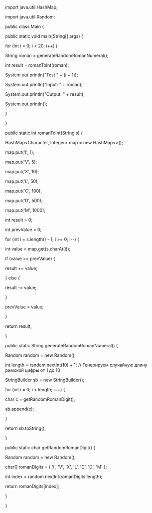 ﻿import java.util.HashMap;

import java.util.Random;

public class Main {

public static void main(String[] args) {

for (int i = 0; i < 20; i++) {

String roman = generateRandomRomanNumeral();

int result = romanToInt(roman);

System.out.println("Test " + (i + 1));

System.out.println("Input: " + roman);

System.out.println("Output: " + result);

System.out.println();

}

}

public static int romanToInt(String s) {

HashMap<Character, Integer> map = new HashMap<>();

map.put('I', 1);

map.put('V', 5);

map.put('X', 10);

map.put('L', 50);

map.put('C', 100);

map.put('D', 500);

map.put('M', 1000);

int result = 0;

int prevValue = 0;

for (int i = s.length() - 1; i >= 0; i--) {

int value = map.get(s.charAt(i));

if (value >= prevValue) {

result += value;

} else {

result -= value;

}

prevValue = value;

}

return result;

}

public static String generateRandomRomanNumeral() {

Random random = new Random();

int length = random.nextInt(10) + 1; // Генерируем случайную длину римской цифры от 1 до 10

StringBuilder sb = new StringBuilder();

for (int i = 0; i < length; i++) {

char c = getRandomRomanDigit();

sb.append(c);

}

return sb.toString();

}

public static char getRandomRomanDigit() {

Random random = new Random();

char[] romanDigits = { 'I', 'V', 'X', 'L', 'C', 'D', 'M' };

int index = random.nextInt(romanDigits.length);

return romanDigits[index];

}

}
